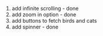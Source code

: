 1. add infinite scrolling - done
2. add zoom in option - done
3. add buttons to fetch birds and cats
4. add spinner - done
